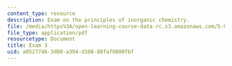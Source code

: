 ```yaml
---
content_type: resource
description: Exam on the principles of inorganic chemistry.
file: /media/https%3A/open-learning-course-data-rc.s3.amazonaws.com/5-04-principles-of-inorganic-chemistry-ii-fall-2008/a05277463d00a394d38880faf0800fbf_exam3.pdf
file_type: application/pdf
resourcetype: Document
title: Exam 3
uid: a0527746-3d00-a394-d388-80faf0800fbf
---
```

